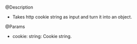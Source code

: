 @Description
- Takes http cookie string as input and turn it into an object.

@Params
- cookie: string: Cookie string.